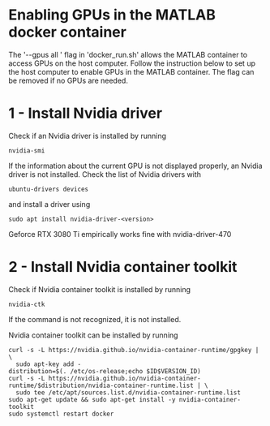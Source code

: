 # Enabling GPUs in the MATLAB docker container

The '--gpus all \' flag in 'docker_run.sh' allows the MATLAB container to access GPUs on the host computer. Follow the instruction below to set up the host computer to enable GPUs in the MATLAB container. The flag can be removed if no GPUs are needed.

# 1 - Install Nvidia driver
Check if an Nvidia driver is installed by running
```
nvidia-smi
```

If the information about the current GPU is not displayed properly, an Nvidia driver is not installed. Check the list of Nvidia drivers with
```
ubuntu-drivers devices
```
and install a driver using
```
sudo apt install nvidia-driver-<version>
```
Geforce RTX 3080 Ti empirically works fine with nvidia-driver-470

# 2 - Install Nvidia container toolkit
Check if Nvidia container toolkit is installed by running
```
nvidia-ctk
```

If the command is not recognized, it is not installed.

Nvidia container toolkit can be installed by running
```
curl -s -L https://nvidia.github.io/nvidia-container-runtime/gpgkey | \
  sudo apt-key add -
distribution=$(. /etc/os-release;echo $ID$VERSION_ID)
curl -s -L https://nvidia.github.io/nvidia-container-runtime/$distribution/nvidia-container-runtime.list | \
  sudo tee /etc/apt/sources.list.d/nvidia-container-runtime.list
sudo apt-get update && sudo apt-get install -y nvidia-container-toolkit
sudo systemctl restart docker

```
